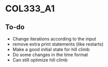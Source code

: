 # COL333_A1

## To-do
- Change iterations according to the input
- remove extra print statements (like restarts)
- Make a good initial state for hill climb
- Do some changes in the time format
- Can still optimize hill climb

